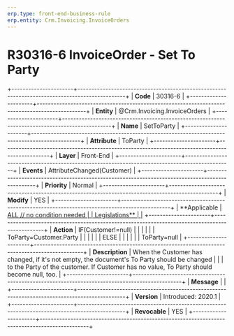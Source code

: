 ```yaml
---
erp.type: front-end-business-rule
erp.entity: Crm.Invoicing.InvoiceOrders
---
```


# R30316-6 InvoiceOrder - Set To Party
+----------------------+-----------------------------------------------------------------------------------------------+
| **Code**             | 30316-6                                                                                       |
+----------------------+-----------------------------------------------------------------------------------------------+
| **Entity**           | @Crm.Invoicing.InvoiceOrders                                                                                  |
+----------------------+-----------------------------------------------------------------------------------------------+
| **Name**             | SetToParty                                                                                    |
+----------------------+-----------------------------------------------------------------------------------------------+
| **Attribute**        | ToParty                                                                                       |
+----------------------+-----------------------------------------------------------------------------------------------+
| **Layer**            | Front-End                                                                                     |
+----------------------+-----------------------------------------------------------------------------------------------+
| **Events**           | AttributeChanged(Customer)                                                                    |
+----------------------+-----------------------------------------------------------------------------------------------+
| **Priority**         | Normal                                                                                        |
+----------------------+-----------------------------------------------------------------------------------------------+
| **Modify**           | YES                                                                                           |
+----------------------+-----------------------------------------------------------------------------------------------+
| **Applicable         | [ALL // no condition needed                                                                   |
| Legislations**       | ](https://confluence.erp.net/display/techdoc/Country+Specific+Functionality)                  |
+----------------------+-----------------------------------------------------------------------------------------------+
| **Action**           | IF(Customer!=null)                                                                            |
|                      |                                                                                               |
|                      | ToParty=Customer.Party                                                                        |
|                      |                                                                                               |
|                      | ELSE                                                                                          |
|                      |                                                                                               |
|                      | ToParty=null                                                                                  |
+----------------------+-----------------------------------------------------------------------------------------------+
| **Description**      | When the Customer has changed, if it\'s not empty, the document\'s To Party should be changed |
|                      | to the Party of the customer. If Customer has no value, To Party should become null, too.     |
+----------------------+-----------------------------------------------------------------------------------------------+
| **Message**          |                                                                                               |
+----------------------+-----------------------------------------------------------------------------------------------+
| **Version**          | Introduced: 2020.1                                                                            |
+----------------------+-----------------------------------------------------------------------------------------------+
| **Revocable**        | YES                                                                                           |
+----------------------+-----------------------------------------------------------------------------------------------+

  

  

  
